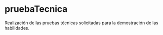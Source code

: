 # pruebaTecnica
Realización de las pruebas técnicas solicitadas para la demostración de las habilidades.
